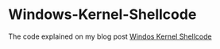 # Windows-Kernel-Shellcode
The code explained on my blog post [Windos Kernel Shellcode](https://r0keb.github.io/posts/Windows-Kernel-Shellcode/)
